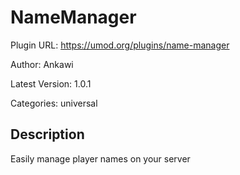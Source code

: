 # NameManager

Plugin URL: https://umod.org/plugins/name-manager

Author: Ankawi

Latest Version: 1.0.1

Categories: universal

## Description

Easily manage player names on your server
